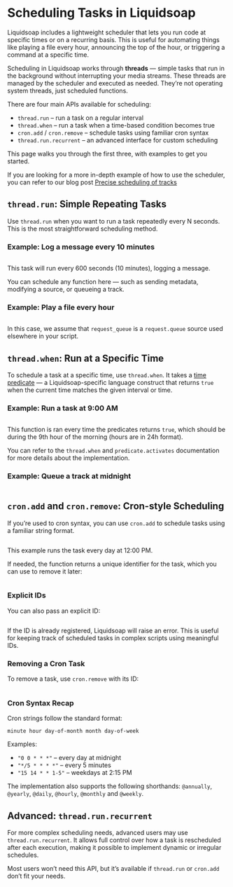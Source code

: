 # Scheduling Tasks in Liquidsoap

Liquidsoap includes a lightweight scheduler that lets you run code at specific times or on a recurring basis.
This is useful for automating things like playing a file every hour, announcing the top of the hour, or triggering a command at a specific time.

Scheduling in Liquidsoap works through **threads** — simple tasks that run in the background without interrupting your media streams.
These threads are managed by the scheduler and executed as needed. They’re not operating system threads, just scheduled functions.

There are four main APIs available for scheduling:

- `thread.run` – run a task on a regular interval
- `thread.when` – run a task when a time-based condition becomes true
- `cron.add` / `cron.remove` – schedule tasks using familiar cron syntax
- `thread.run.recurrent` – an advanced interface for custom scheduling

This page walks you through the first three, with examples to get you started.

If you are looking for a more in-depth example of how to use the scheduler, you can refer to our blog post [Precise scheduling of tracks](https://www.liquidsoap.info/blog/2023-03-25-precise-scheduling-of-tracks/)

## `thread.run`: Simple Repeating Tasks

Use `thread.run` when you want to run a task repeatedly every N seconds. This is the most straightforward scheduling method.

### Example: Log a message every 10 minutes

```{.liquidsoap include="scheduling_simple.liq"}

```

This task will run every 600 seconds (10 minutes), logging a message.

You can schedule any function here — such as sending metadata, modifying a source, or queueing a track.

### Example: Play a file every hour

```{.liquidsoap include="scheduling_queue.liq"}

```

In this case, we assume that `request_queue` is a `request.queue` source used elsewhere in your script.

## `thread.when`: Run at a Specific Time

To schedule a task at a specific time, use `thread.when`. It takes a [time predicate](language.html#time-predicates) — a Liquidsoap-specific language construct that returns `true` when the current time matches the given interval or time.

### Example: Run a task at 9:00 AM

```{.liquidsoap include="scheduling_9am.liq"}

```

This function is ran every time the predicates returns `true`, which should be during the 9th hour of the morning (hours are in 24h format).

You can refer to the `thread.when` and `predicate.activates` documentation for more details about the implementation.

### Example: Queue a track at midnight

```{.liquidsoap include="scheduling_queue_midnight.liq"}

```

## `cron.add` and `cron.remove`: Cron-style Scheduling

If you’re used to cron syntax, you can use `cron.add` to schedule tasks using a familiar string format.

```{.liquidsoap include="cron_add.liq"}

```

This example runs the task every day at 12:00 PM.

If needed, the function returns a unique identifier for the task, which you can use to remove it later:

```{.liquidsoap include="cron_id.liq"}

```

### Explicit IDs

You can also pass an explicit ID:

```{.liquidsoap include="cron_id_arg.liq"}

```

If the ID is already registered, Liquidsoap will raise an error. This is useful for keeping track of scheduled tasks in complex scripts using meaningful IDs.

### Removing a Cron Task

To remove a task, use `cron.remove` with its ID:

```{.liquidsoap include="cron_remove.liq"}

```

### Cron Syntax Recap

Cron strings follow the standard format:

```
minute hour day-of-month month day-of-week
```

Examples:

- `"0 0 * * *"` – every day at midnight
- `"*/5 * * * *"` – every 5 minutes
- `"15 14 * * 1-5"` – weekdays at 2:15 PM

The implementation also supports the following shorthands: `@annually`, `@yearly`, `@daily`, `@hourly`, `@monthly` and `@weekly`.

## Advanced: `thread.run.recurrent`

For more complex scheduling needs, advanced users may use `thread.run.recurrent`. It allows full control over how a task is rescheduled after each execution, making it possible to implement dynamic or irregular schedules.

Most users won’t need this API, but it’s available if `thread.run` or `cron.add` don’t fit your needs.

